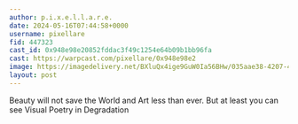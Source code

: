 ```yaml
---
author: p.i.x.e.l.l.a.r.e.
date: 2024-05-16T07:44:58+0000
username: pixellare
fid: 447323
cast_id: 0x948e98e20852fddac3f49c1254e64b09b1bb96fa
cast: https://warpcast.com/pixellare/0x948e98e2
image: https://imagedelivery.net/BXluQx4ige9GuW0Ia56BHw/035aae38-4207-4ef8-48c4-f9a47c408300/original
layout: post
---
```

Beauty will not save the World and Art less than ever. But at least you can see Visual Poetry in Degradation  

<img src='https://imagedelivery.net/BXluQx4ige9GuW0Ia56BHw/035aae38-4207-4ef8-48c4-f9a47c408300/original' alt='' referrerpolicy='no-referrer'/>